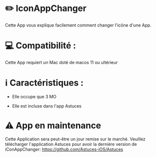 # ✏️ IconAppChanger

Cette App vous explique facilement comment changer l'icône d'une App.

# 💻 Compatibilité : 

Cette App requiert un Mac doté de macos 11 ou ultérieur

# ℹ️ Caractéristiques : 

- Elle occupe que 3 MO

- Elle est incluse dans l'app Astuces 

# ⚠️ App en maintenance

Cette Application sera peut-être un jour remise sur le marché. Veuillez télécharger l'application Astuces pour avoir la dernière version de iConAppChanger: https://github.com/Astuces-iOS/Astuces
